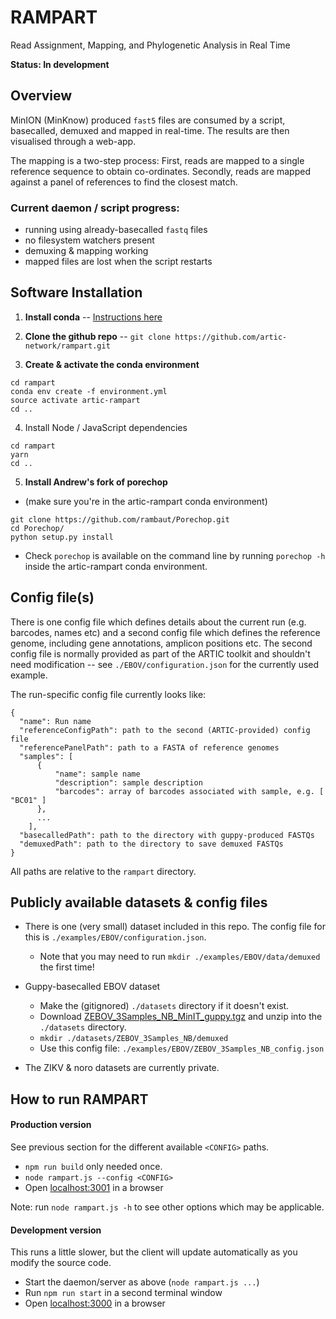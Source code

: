 # RAMPART
Read Assignment, Mapping, and Phylogenetic Analysis in Real Time

**Status: In development**

## Overview
MinION (MinKnow) produced `fast5` files are consumed by a script, basecalled, demuxed and mapped in real-time.
The results are then visualised through a web-app.


The mapping is a two-step process:
First, reads are mapped to a single reference sequence to obtain co-ordinates.
Secondly, reads are mapped against a panel of references to find the closest match.



### Current daemon / script progress:
* running using already-basecalled `fastq` files
* no filesystem watchers present
* demuxing & mapping working
* mapped files are lost when the script restarts


## Software Installation

1. **Install conda** -- [Instructions here](https://conda.io/docs/user-guide/install/index.html)


2. **Clone the github repo** -- `git clone https://github.com/artic-network/rampart.git`

3. **Create & activate the conda environment**
```
cd rampart
conda env create -f environment.yml
source activate artic-rampart
cd ..
```

4. Install Node / JavaScript dependencies
```
cd rampart
yarn
cd ..
```

5. **Install Andrew's fork of porechop**
* (make sure you're in the artic-rampart conda environment)
```
git clone https://github.com/rambaut/Porechop.git
cd Porechop/
python setup.py install
```
* Check `porechop` is available on the command line by running `porechop -h` inside the artic-rampart conda environment.


## Config file(s)
There is one config file which defines details about the current run (e.g. barcodes, names etc) and a second config file which defines the reference genome, including gene annotations, amplicon positions etc.
The second config file is normally provided as part of the ARTIC toolkit and shouldn't need modification -- see `./EBOV/configuration.json` for the currently used example.

The run-specific config file currently looks like:
```
{
  "name": Run name
  "referenceConfigPath": path to the second (ARTIC-provided) config file
  "referencePanelPath": path to a FASTA of reference genomes
  "samples": [
      {
          "name": sample name
          "description": sample description
          "barcodes": array of barcodes associated with sample, e.g. [ "BC01" ]
      },
      ...
    ],
  "basecalledPath": path to the directory with guppy-produced FASTQs
  "demuxedPath": path to the directory to save demuxed FASTQs
}
```
All paths are relative to the `rampart` directory.


## Publicly available datasets & config files

* There is one (very small) dataset included in this repo. The config file for this is `./examples/EBOV/configuration.json`.
  * Note that you may need to run `mkdir ./examples/EBOV/data/demuxed` the first time!

* Guppy-basecalled EBOV dataset
  * Make the (gitignored) `./datasets` directory if it doesn't exist.
  * Download [ZEBOV_3Samples_NB_MinIT_guppy.tgz](https://artic.s3.climb.ac.uk/ZEBOV_3Samples_NB_MinIT_guppy.tgz)
 and unzip into the `./datasets` directory.
  * `mkdir ./datasets/ZEBOV_3Samples_NB/demuxed`
  * Use this config file: `./examples/EBOV/ZEBOV_3Samples_NB_config.json`

* The ZIKV & noro datasets are currently private.


## How to run RAMPART


#### Production version
See previous section for the different available `<CONFIG>` paths.
* `npm run build` only needed once.
* `node rampart.js --config <CONFIG>`
* Open [localhost:3001](http://localhost:3001) in a browser

Note: run `node rampart.js -h` to see other options which may be applicable.


#### Development version
This runs a little slower, but the client will update automatically as you modify the source code.
* Start the daemon/server as above (`node rampart.js ...`)
* Run `npm run start` in a second terminal window
* Open [localhost:3000](http://localhost:3000) in a browser
